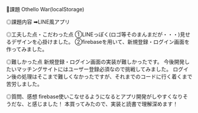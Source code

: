 🔷課題 Othello War(localStorage)

◎課題内容
➡︎LINE風アプリ

◎工夫した点・こだわった点
①LINEっぽく(ロゴ等そのまんまだが・・・)見せるデザインを心掛けました。
②firebaseを用いて、新規登録・ログイン画面を作ってみました。

◎難しかった点
新規登録・ログイン画面の実装が難しかったです。
今後開発したいマッチングサイトにはユーザー登録必須なので挑戦してみました。
ログイン後の処理はそこまで難しくなかったですが、それまでのコードに行く着くまで苦労しました。

◎質問、感想
firebase使いこなせるようになるとアプリ開発がしやすくなりそうだな、と感じました！
本買ってみたので、実装と読書で理解深めます！